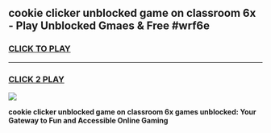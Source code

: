 
## cookie clicker unblocked game on classroom 6x - Play Unblocked Gmaes & Free #wrf6e
<h3>
<a href="https://premium.freeplayer.one?title=cookie_clicker_unblocked_game_on_classroom_6x&ref=03M">CLICK TO PLAY</a></h3>
<hr>

<h3>
<a href="https://premium.freeplayer.one?title=cookie_clicker_unblocked_game_on_classroom_6x&ref=03M">CLICK 2 PLAY</a>
  
</h3>

<a href="https://premium.freeplayer.one?title=cookie_clicker_unblocked_game_on_classroom_6x&ref=03M"><img src="https://clearcache.store/games.png"></a>


**cookie clicker unblocked game on classroom 6x games unblocked: Your Gateway to Fun and Accessible Online Gaming**
